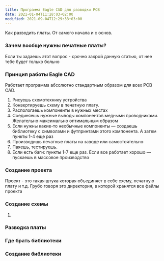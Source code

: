 ```yaml
---
title: Программа Eagle CAD для разводки PCB
date: 2021-01-04T11:28:03+02:00
modified: 2021-09-04T12:29:33+03:00
---
```


Как разводить платы. От самого начала и с основ.

### Зачем вообще нужны печатные платы?
Если ты задаешь этот вопрос - срочно закрой данную статью, от нее тебе будет только больно

### Принцип работы Eagle CAD
Работает программа абсолютно стандартным образом для всех PCB CAD. 
1) Рисуешь схемотехнику устройства
2) Конвертируешь схему в печатную плату. 
3) Распологаешь компоненты в нужных местах
4) Соединяешь нужные выводы компонентов медными проводниками. Желательно максимально оптимальным образом
5) Если нужны какие-то необычные компоненты — создаешь библиотеку с символами и футпринтами этого компонента. А затем пункты 1-4 еще раз
6) Производишь печатные платы на заводе или самостоятельно 
7) Паяешь, тестируешь.
8) Если есть баги: пункты 1-7 еще раз. Если все работает  хорошо — пускаешь в массовое производство

### Создание проекта
Проект - это такая штука которая объединяет в себе схему, печатную плату и т.д. Грубо говоря это директория, в которой хранятся все файлы проекта

### Создание схемы
1. 

### Разводка платы


### Где брать библиотеки

### Создание библиотеки
